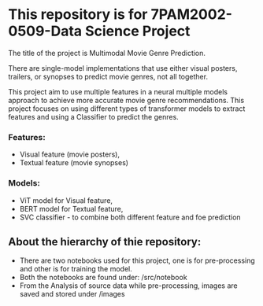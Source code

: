 # This repository is for 7PAM2002-0509-Data Science Project

The title of the project is Multimodal Movie Genre Prediction.

There are single-model implementations that use either visual posters, trailers, or synopses to predict movie genres, not all together. 

This project aim to use multiple features in a neural multiple models approach to achieve more accurate movie genre recommendations. 
This project focuses on using different types of transformer models to extract features and using a Classifier to predict the genres.

### Features:
 - Visual feature (movie posters),
 - Textual feature (movie synopses)

### Models:
 - ViT model for Visual feature,
 - BERT model for Textual feature,
 - SVC classifier - to combine both different feature and foe prediction

## About the hierarchy of thie repository:

- There are two notebooks used for this project, one is for pre-processing and other is for training the model.
- Both the notebooks are found under: /src/notebook
- From the Analysis of source data while pre-processing, images are saved and stored under /images

